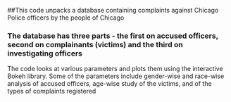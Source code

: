 ##This code unpacks a database containing complaints against Chicago Police officers by the people of Chicago

### The database has three parts - the first on accused officers, second on complainants (victims) and the third on investigating officers

The code looks at various parameters and plots them using the interactive Bokeh library. Some of the parameters include gender-wise
and race-wise analysis of accused officers, age-wise study of the victims, and of the types of complaints registered

